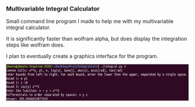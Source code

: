 ### Multivariable Integral Calculator
Small command line program I made to help me with my multivariable integral calculator.

It is significantly faster than wolfram alpha, but does display the integration steps like wolfram  does.

I plan to eventually create a graphics interface for the program.  

<img src="Pic.png" height="100" width="500" >
